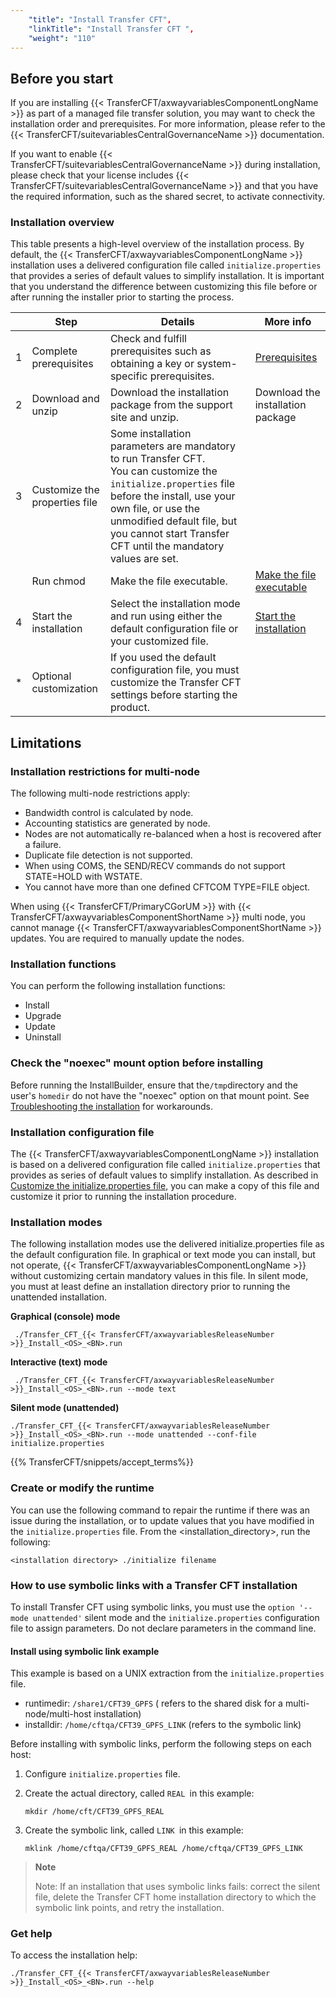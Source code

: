 ```yaml
---
    "title": "Install Transfer CFT",
    "linkTitle": "Install Transfer CFT ",
    "weight": "110"
---
```

Before you start
----------------

If you are installing {{< TransferCFT/axwayvariablesComponentLongName  >}} as part of a managed file transfer solution, you may want to check the installation order and prerequisites. For more information, please refer to the {{< TransferCFT/suitevariablesCentralGovernanceName  >}} documentation.

If you want to enable {{< TransferCFT/suitevariablesCentralGovernanceName  >}} during installation, please check that your license includes {{< TransferCFT/suitevariablesCentralGovernanceName  >}} and that you have the required information, such as the shared secret, to activate connectivity.

### Installation overview

This table presents a high-level overview of the installation process. By default, the {{< TransferCFT/axwayvariablesComponentLongName  >}} installation uses a delivered configuration file called `initialize.properties` that provides a series of default values to simplify installation. It is important that you understand the difference between customizing this file before or after running the installer prior to starting the process.


|   | Step  | Details  | More info  |
| --- | --- | --- | --- |
| 1  | Complete prerequisites  | Check and fulfill prerequisites such as obtaining a key or system-specific prerequisites.  | [Prerequisites](prereqs_overview)  |
| 2  | Download and unzip  | Download the installation package from the support site and unzip.  | Download the installation package  |
| 3  | Customize the properties file  | Some installation parameters are mandatory to run Transfer CFT.<br/> You can customize the <code>initialize.properties</code> file before the install, use your own file, or use the unmodified default file, but you cannot start Transfer CFT until the mandatory values are set. | [](new_install_ux#top)  |
|   | Run chmod  | Make the file executable.  | [Make the file executable](install_transfer_cft_1#Make)  |
| 4  | Start the installation  | Select the installation mode and run using either the default configuration file or your customized file.  | [Start the installation](install_transfer_cft_1)  |
| *  | Optional customization  | If you used the default configuration file, you must customize the Transfer CFT settings before starting the product.  |   |


Limitations
-----------

### Installation restrictions for multi-node

The following multi-node restrictions apply:

- Bandwidth control is calculated by node.
- Accounting statistics are generated by node.
- Nodes are not automatically re-balanced when a host is recovered after a failure.
- Duplicate file detection is not supported.
- When using COMS, the SEND/RECV commands do not support STATE=HOLD with WSTATE.
- You cannot have more than one defined CFTCOM TYPE=FILE object.

When using {{< TransferCFT/PrimaryCGorUM  >}} with {{< TransferCFT/axwayvariablesComponentShortName  >}} multi node, you cannot manage {{< TransferCFT/axwayvariablesComponentShortName  >}} updates. You are required to manually update the nodes.

### Installation functions

You can perform the following installation functions:

- Install
- Upgrade
- Update
- Uninstall

### Check the "noexec" mount option before installing

Before running the InstallBuilder, ensure that the` /tmp `directory and the user's `homedir` do not have the "noexec" option on that mount point. See [Troubleshooting the installation](../troubleshoot_registration) for workarounds.

### Installation configuration file

The {{< TransferCFT/axwayvariablesComponentLongName  >}} installation is based on a delivered configuration file called `initialize.properties` that provides as series of default values to simplify installation. As described in [Customize the initialize.properties file](new_install_ux), you can make a copy of this file and customize it prior to running the installation procedure.

### Installation modes

The following installation modes use the delivered initialize.properties file as the default configuration file. In graphical or text mode you can install, but not operate, {{< TransferCFT/axwayvariablesComponentLongName  >}} without customizing certain mandatory values in this file. In silent mode, you must at least define an installation directory prior to running the unattended installation.

****Graphical (console) mode****

` ./Transfer_CFT_{{< TransferCFT/axwayvariablesReleaseNumber >}}_Install_<OS>_<BN>.run`

****Interactive (text) mode****

` ./Transfer_CFT_{{< TransferCFT/axwayvariablesReleaseNumber >}}_Install_<OS>_<BN>.run --mode text`

****Silent mode (unattended)****

`./Transfer_CFT_{{< TransferCFT/axwayvariablesReleaseNumber >}}_Install_<OS>_<BN>.run --mode unattended --conf-file initialize.properties`

{{% TransferCFT/snippets/accept_terms%}}

### Create or modify the runtime

You can use the following command to repair the runtime if there was an issue during the installation, or to update values that you have modified in the `initialize.properties` file. From the &lt;installation_directory&gt;, run the following:

`<installation directory> ./initialize filename`

### How to use symbolic links with a Transfer CFT installation

To install Transfer CFT using symbolic links, you must use the `option '--mode unattended'` silent mode and the `initialize.properties` configuration file to assign parameters. Do not declare parameters in the command line.

#### Install using symbolic link example

This example is based on a UNIX extraction from the `initialize.properties` file.

- runtimedir: `/share1/CFT39_GPFS` ( refers to the shared disk for a multi-node/multi-host installation)
- installdir: `/home/cftqa/CFT39_GPFS_LINK` (refers to the symbolic link)

Before installing with symbolic links, perform the following steps on each host:

1. Configure `initialize.properties` file.
1. Create the actual directory, called `REAL `in this example:

    `mkdir /home/cft/CFT39_GPFS_REAL`

1. Create the symbolic link, called `LINK `in this example:

    ` mklink /home/cftqa/CFT39_GPFS_REAL /home/cftqa/CFT39_GPFS_LINK `

> **Note**
>
> Note: If an installation that uses symbolic links fails: correct the silent file, delete the Transfer CFT home installation directory to which the symbolic link points, and retry the installation.

### Get help

To access the installation help:

`./Transfer_CFT_{{< TransferCFT/axwayvariablesReleaseNumber >}}_Install_<OS>_<BN>.run --help`
